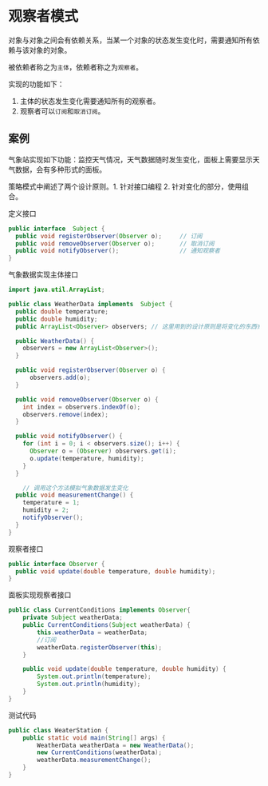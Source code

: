 # 观察者模式

对象与对象之间会有依赖关系，当某一个对象的状态发生变化时，需要通知所有依赖与该对象的对象。

被依赖者称之为``主体``，依赖者称之为``观察者``。

实现的功能如下：
1. 主体的状态发生变化需要通知所有的观察者。
2. 观察者可以``订阅``和``取消订阅``。

## 案例

气象站实现如下功能：监控天气情况，天气数据随时发生变化，面板上需要显示天气数据，会有多种形式的面板。

策略模式中阐述了两个设计原则。1. 针对接口编程 2. 针对变化的部分，使用组合。

定义接口

```java
public interface  Subject {
  public void registerObserver(Observer o);     // 订阅
  public void removeObserver(Observer o);       // 取消订阅
  public void notifyObserver();                 // 通知观察者
}
```

气象数据实现主体接口
```java
import java.util.ArrayList;

public class WeatherData implements  Subject {
  public double temperature;
  public double humidity;
  public ArrayList<Observer> observers; // 这里用到的设计原则是将变化的东西归类，使用组合原则。

  public WeatherData() {
    observers = new ArrayList<Observer>();
  }

  public void registerObserver(Observer o) {
      observers.add(o);
  }

  public void removeObserver(Observer o) {
    int index = observers.indexOf(o);
    observers.remove(index);
  }

  public void notifyObserver() {
    for (int i = 0; i < observers.size(); i++) {
      Observer o = (Observer) observers.get(i);
      o.update(temperature, humidity);
    }
  }

    // 调用这个方法模拟气象数据发生变化
  public void measurementChange() {
    temperature = 1;
    humidity = 2;
    notifyObserver();
  }
}
```

观察者接口

```java
public interface Observer {
  public void update(double temperature, double humidity);
}
```

面板实现观察者接口

```java
public class CurrentConditions implements Observer{
    private Subject weatherData;
    public CurrentConditions(Subject weatherData) {
        this.weatherData = weatherData;
        //订阅
        weatherData.registerObserver(this);
    }

    public void update(double temperature, double humidity) {
        System.out.println(temperature);
        System.out.println(humidity);
    }
}
```

测试代码

```java
public class WeaterStation {
    public static void main(String[] args) {
        WeatherData weatherData = new WeatherData();
        new CurrentConditions(weatherData);
        weatherData.measurementChange();
    }
}
```
